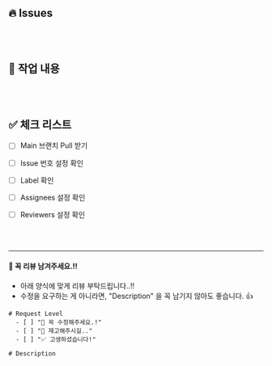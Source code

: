 ## 🔥 Issues
<!-- [여기서부터 주석]

    - 관련된 issue 번호를 작성해주세요. (단, 아래 경우를 고려해서 큰 따옴표 안의 내용을 작성하면 됩니다.!)
    
      1) PR merge 된 후, 해당 issue 가 자동으로 "close" 되기 원한다면?
          => "- close #n" 
       
      2) PR merge 된 이후에도, 해당 issue 와 연관된 작업이 아직 남아있다면?
          => "- #n "

    
[여기까지 주석] -->






<br/>
<br/>

## 🎯 작업 내용
<!-- [여기서부터 주석]

    - 👋🏼 이 주석 영역 아래, "작업 내용" 항목 을 다음과 같은 형식으로 작성해주세요. (이미지/동영상을 추가하면 엄청 좋습니다. 👍)
    
        예시)
        - [commit 이름](commit url)
          - 이 commit 에서는 이러이러한 작업을 했습니다.
          - 이러이러한 내용을 꼭 숙지해주세요.
        
        - [commit 이름](commit url)
          - 이 commit 에서는 이러이러한 작업을 했습니다.
          - 이러이러한 내용을 꼭 숙지해주세요.
    
    - "이건 알겠지?" 라고 생각되는 것조차 적어야합니다.!
    
    - publish 작업을 했거나 jsx 요소를 건드린 경우, 무조건 이미지를 첨부해주세요.

[여기까지 주석] -->






<br/>
<br/>

## ✅ 체크 리스트
<!-- [여기서부터 주석]

    👋🏼 이 주석 영역 아래, checklist 꼭 확인하고 표식을 남겨주세요.
    
    체크하는 방법)
    "[" 랑 "]" 사이에 공백없이 x 표시해주기!!!
    
    올바른 예)
    [x]
    
    잘못된 예)
    [ x]
    [x ]
    [ x ]

[여기까지 주석] -->

-   [ ] Main 브랜치 Pull 받기
-   [ ] Issue 번호 설정 확인
-   [ ] Label 확인
-   [ ] Assignees 설정 확인
-   [ ] Reviewers 설정 확인




<br/>
<br/>

-----

#### 🙏 꼭 리뷰 남겨주세요.!!
- 아래 양식에 맞게 리뷰 부탁드립니다..!!
- 수정을 요구하는 게 아니라면, "Description" 을 꼭 남기지 않아도 좋습니다. 👍

```text
# Request Level
  - [ ] "🚨 꼭 수정해주세요.!"
  - [ ] "🚧 재고해주시길.."
  - [ ] "✅ 고생하셨습니다!" 

# Description

```
